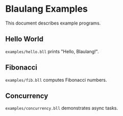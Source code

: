 # Blaulang Examples

This document describes example programs.

## Hello World
`examples/hello.bll` prints "Hello, Blaulang!".

## Fibonacci
`examples/fib.bll` computes Fibonacci numbers.

## Concurrency
`examples/concurrency.bll` demonstrates async tasks.
